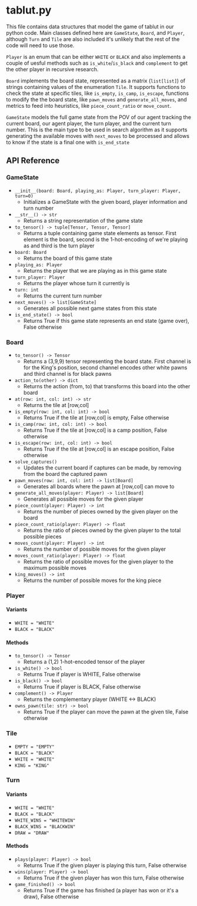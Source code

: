 # tablut.py

This file contains data structures that model the game of tablut in our python code. Main classes defined here are `GameState`, `Board`, and `Player`, although `Turn` and `Tile` are also included it's unlikely that the rest of the code will need to use those.

`Player` is an enum that can be either `WHITE` or `BLACK` and also implements a couple of uesful methods such as `is_white`/`is_black` and `complement` to get the other player in recursive research.

`Board` implements the board state, represented as a matrix (`list[list]`) of strings containing values of the enumeration `Tile`. It supports functions to check the state at specific tiles, like `is_empty`, `is_camp`, `is_escape`, functions to modify the the board state, like `pawn_moves` and `generate_all_moves`, and metrics to feed into heuristics, like `piece_count_ratio` or `move_count`.

`GameState` models the full game state from the POV of our agent tracking the current board, our agent player, the turn player, and the current turn number. This is the main type to be used in search algorithm as it supports generating the available moves with `next_moves` to be processed and allows to know if the state is a final one with `is_end_state`

## API Reference

### GameState

- `__init__(board: Board, playing_as: Player, turn_player: Player, turn=0)`
  - Initializes a GameState with the given board, player information and turn number
- `__str__() -> str`
  - Returns a string representation of the game state
- `to_tensor() -> tuple[Tensor, Tensor, Tensor]`
  - Returns a tuple containing game state elements as tensor. First element is the board,
    second is the 1-hot-encoding of we're playing as and third is the turn player
- `board: Board`
  - Returns the board of this game state
- `playing_as: Player`
  - Returns the player that we are playing as in this game state
- `turn_player: Player`
  - Returns the player whose turn it currently is
- `turn: int`
  - Returns the current turn number
- `next_moves() -> list[GameState]`
  - Generates all possible next game states from this state
- `is_end_state() -> bool`
  - Returns True if this game state represents an end state (game over), False otherwise

### Board

- `to_tensor() -> Tensor`
  - Returns a (3,9,9) tensor representing the board state. First channel is for the King's position,
    second channel encodes other white pawns and third channel is for black pawns
- `action_to(other) -> dict`
  - Returns the action (from, to) that transforms this board into the other board
- `at(row: int, col: int) -> str`
  - Returns the tile at [row,col]
- `is_empty(row: int, col: int) -> bool`
  - Returns True if the tile at [row,col] is empty, False otherwise
- `is_camp(row: int, col: int) -> bool`
  - Returns True if the tile at [row,col] is a camp position, False otherwise
- `is_escape(row: int, col: int) -> bool`
  - Returns True if the tile at [row,col] is an escape position, False otherwise
- `solve_captures()`
  - Updates the current board if captures can be made, by removing from the board
    the captured pawn
- `pawn_moves(row: int, col: int) -> list[Board]`
  - Generates all boards where the pawn at [row,col] can move to
- `generate_all_moves(player: Player) -> list[Board]`
  - Generates all possible moves for the given player
- `piece_count(player: Player) -> int`
  - Returns the number of pieces owned by the given player on the board
- `piece_count_ratio(player: Player) -> float`
  - Returns the ratio of pieces owned by the given player to the total possible pieces
- `moves_count(player: Player) -> int`
  - Returns the number of possible moves for the given player
- `moves_count_ratio(player: Player) -> float`
  - Returns the ratio of possible moves for the given player to the maximum possible moves
- `king_moves() -> int`
  - Returns the number of possible moves for the king piece

### Player

#### Variants

- `WHITE = "WHITE"`
- `BLACK = "BLACK"`

#### Methods

- `to_tensor() -> Tensor`
  - Returns a (1,2) 1-hot-encoded tensor of the player
- `is_white() -> bool`
  - Returns True if player is WHITE, False otherwise
- `is_black() -> bool`
  - Returns True if player is BLACK, False otherwise
- `complement() -> Player`
  - Returns the complementary player (WHITE <-> BLACK)
- `owns_pawn(tile: str) -> bool`
  - Returns True if the player can move the pawn at the given tile, False otherwise

### Tile

- `EMPTY = "EMPTY"`
- `BLACK = "BLACK"`
- `WHITE = "WHITE"`
- `KING = "KING"`

### Turn

#### Variants

- `WHITE = "WHITE"`
- `BLACK = "BLACK"`
- `WHITE_WINS = "WHITEWIN"`
- `BLACK_WINS = "BLACKWIN"`
- `DRAW = "DRAW"`

#### Methods

- `plays(player: Player) -> bool`
  - Returns True if the given player is playing this turn, False otherwise
- `wins(player: Player) -> bool`
  - Returns True if the given player has won this turn, False otherwise
- `game_finished() -> bool`
  - Returns True if the game has finished (a player has won or it's a draw), False otherwise
